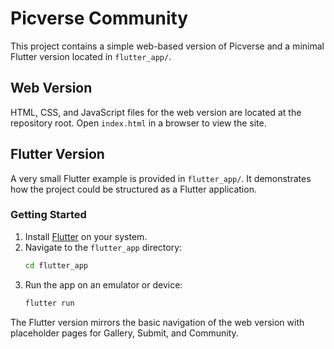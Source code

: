 # Picverse Community

This project contains a simple web-based version of Picverse and a minimal Flutter version located in `flutter_app/`.

## Web Version

HTML, CSS, and JavaScript files for the web version are located at the repository root. Open `index.html` in a browser to view the site.

## Flutter Version

A very small Flutter example is provided in `flutter_app/`. It demonstrates how the project could be structured as a Flutter application.

### Getting Started

1. Install [Flutter](https://docs.flutter.dev/get-started/install) on your system.
2. Navigate to the `flutter_app` directory:
   ```bash
   cd flutter_app
   ```
3. Run the app on an emulator or device:
   ```bash
   flutter run
   ```

The Flutter version mirrors the basic navigation of the web version with placeholder pages for Gallery, Submit, and Community.
